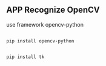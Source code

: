 ## APP Recognize OpenCV

use framework opencv-python
<pre><code class="language-javascript">
pip install opencv-python
</code></pre>
<pre><code class="language-javascript">
pip install tk
</code></pre>

